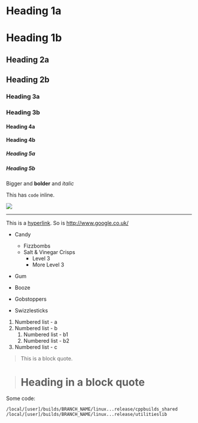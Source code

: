 # Heading 1a #

# Heading 1b

## Heading 2a ##

## Heading 2b

### Heading 3a ###

### Heading 3b

#### Heading 4a ####

#### Heading 4b

##### Heading 5a #####

##### Heading 5b

Bigger and **bolder** and *italic*

This has ``code`` inline.

![](OneNoteTags.png)

----------

This is a [hyperlink](http://www.google.co.uk/). So is http://www.google.co.uk/

* Candy
	* Fizzbombs
	* Salt & Vinegar Crisps
		* Level 3
		* More Level 3
* Gum
* Booze

* Gobstoppers
* Swizzlesticks

1. Numbered list - a
1. Numbered list - b
	1. Numbered list - b1
	1. Numbered list - b2
1. Numbered list - c

> This is a block quote.

> # Heading in a block quote #

Some code:

	/local/[user]/builds/BRANCH_NAME/linux...release/cppbuilds_shared
	/local/[user]/builds/BRANCH_NAME/linux...release/utilitieslib
